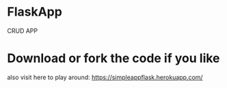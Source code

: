 # FlaskApp
CRUD APP
# Download or fork the code if you like

also visit here to play around: https://simpleappflask.herokuapp.com/
